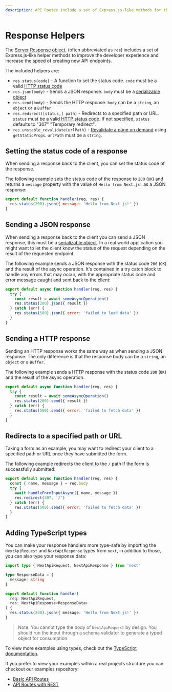 ```yaml
---
description: API Routes include a set of Express.js-like methods for the response to help you creating new API endpoints. Learn how it works here.
---
```


# Response Helpers

The [Server Response object](https://nodejs.org/api/http.html#http_class_http_serverresponse), (often abbreviated as `res`) includes a set of Express.js-like helper methods to improve the developer experience and increase the speed of creating new API endpoints.

The included helpers are:

- `res.status(code)` - A function to set the status code. `code` must be a valid [HTTP status code](https://en.wikipedia.org/wiki/List_of_HTTP_status_codes)
- `res.json(body)` - Sends a JSON response. `body` must be a [serializable object](https://developer.mozilla.org/en-US/docs/Glossary/Serialization)
- `res.send(body)` - Sends the HTTP response. `body` can be a `string`, an `object` or a `Buffer`
- `res.redirect([status,] path)` - Redirects to a specified path or URL. `status` must be a valid [HTTP status code](https://en.wikipedia.org/wiki/List_of_HTTP_status_codes). If not specified, `status` defaults to "307" "Temporary redirect".
- `res.unstable_revalidate(urlPath)` - [Revalidate a page on demand](/docs/basic-features/data-fetching/incremental-static-regeneration.md#on-demand-revalidation-beta) using `getStaticProps`. `urlPath` must be a `string`.

## Setting the status code of a response

When sending a response back to the client, you can set the status code of the response.

The following example sets the status code of the response to `200` (`OK`) and returns a `message` property with the value of `Hello from Next.js!` as a JSON response:

```js
export default function handler(req, res) {
  res.status(200).json({ message: 'Hello from Next.js!' })
}
```

## Sending a JSON response

When sending a response back to the client you can send a JSON response, this must be a [serializable object](https://developer.mozilla.org/en-US/docs/Glossary/Serialization).
In a real world application you might want to let the client know the status of the request depending on the result of the requested endpoint.

The following example sends a JSON response with the status code `200` (`OK`) and the result of the async operation. It's contained in a try catch block to handle any errors that may occur, with the appropriate status code and error message caught and sent back to the client:

```js
export default async function handler(req, res) {
  try {
    const result = await someAsyncOperation()
    res.status(200).json({ result })
  } catch (err) {
    res.status(500).json({ error: 'failed to load data' })
  }
}
```

## Sending a HTTP response

Sending an HTTP response works the same way as when sending a JSON response. The only difference is that the response body can be a `string`, an `object` or a `Buffer`.

The following example sends a HTTP response with the status code `200` (`OK`) and the result of the async operation.

```js
export default async function handler(req, res) {
  try {
    const result = await someAsyncOperation()
    res.status(200).send({ result })
  } catch (err) {
    res.status(500).send({ error: 'failed to fetch data' })
  }
}
```

## Redirects to a specified path or URL

Taking a form as an example, you may want to redirect your client to a specified path or URL once they have submitted the form.

The following example redirects the client to the `/` path if the form is successfully submitted:

```js
export default async function handler(req, res) {
  const { name, message } = req.body
  try {
    await handleFormInputAsync({ name, message })
    res.redirect(307, '/')
  } catch (err) {
    res.status(500).send({ error: 'failed to fetch data' })
  }
}
```

## Adding TypeScript types

You can make your response handlers more type-safe by importing the `NextApiRequest` and `NextApiResponse` types from `next`, in addition to those, you can also type your response data:

```ts
import type { NextApiRequest, NextApiResponse } from 'next'

type ResponseData = {
  message: string
}

export default function handler(
  req: NextApiRequest,
  res: NextApiResponse<ResponseData>
) {
  res.status(200).json({ message: 'Hello from Next.js!' })
}
```

> Note: You cannot type the body of `NextApiRequest` by design. You should run the input through a schema validator to generate a typed object for consumption.

To view more examples using types, check out the [TypeScript documentation](/docs/basic-features/typescript.md#api-routes).

If you prefer to view your examples within a real projects structure you can checkout our examples repository:

- [Basic API Routes](https://github.com/vercel/next.js/tree/canary/examples/api-routes)
- [API Routes with REST](https://github.com/vercel/next.js/tree/canary/examples/api-routes-rest)
